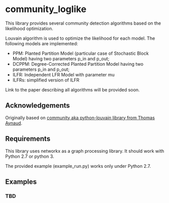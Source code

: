 # community_loglike
This library provides several community detection algorithms based on the likelihood optimization. 

Louvain algorithm is used to optimize the likelihood for each model. 
The following models are implemented:
  * PPM: Planted Partition Model (particular case of Stochastic Block Model) having two parameters p_in and p_out;
  * DCPPM: Degree-Corrected Planted Partition Model having two parameters p_in and p_out;
  * ILFR: Independent LFR Model with parameter mu
  * ILFRs: simplified version of ILFR

Link to the paper describing all algorithms will be provided soon.

## Acknowledgements
Originally based on [community aka python-louvain library from Thomas Aynaud](https://github.com/taynaud/python-louvain).

## Requirements
This library uses networkx as a graph processing library.
It should work with Python 2.7 or python 3.

The provided example (example_run.py) works only under Python 2.7.

## Examples
### TBD
